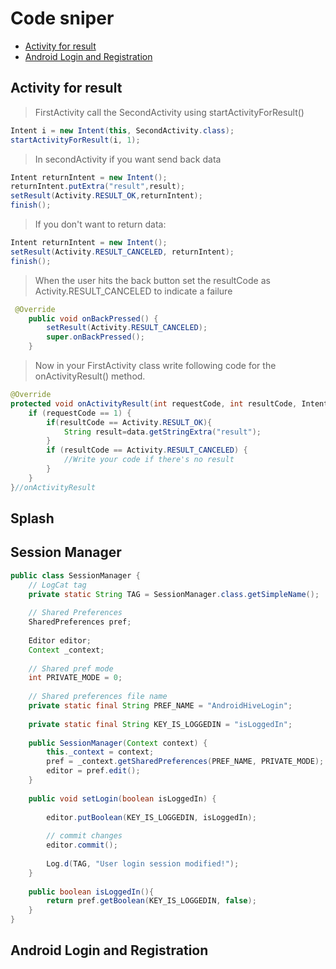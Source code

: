 # Code sniper

* [Activity for result](#activity-for-result)
* [Android Login and Registration](#)

## Activity for result
    
> FirstActivity call the SecondActivity using  startActivityForResult()

```java
Intent i = new Intent(this, SecondActivity.class);
startActivityForResult(i, 1);
```

> In secondActivity if you want send back data

```java
Intent returnIntent = new Intent();
returnIntent.putExtra("result",result);
setResult(Activity.RESULT_OK,returnIntent);
finish();
```

> If you don't want to return data:

```java
Intent returnIntent = new Intent();
setResult(Activity.RESULT_CANCELED, returnIntent);
finish();
```
> When the user hits the back button set the resultCode as Activity.RESULT_CANCELED to indicate a failure

```java
 @Override
    public void onBackPressed() {
        setResult(Activity.RESULT_CANCELED);
        super.onBackPressed();
    }
```

> Now in your FirstActivity class write following code for the onActivityResult() method.

```java
@Override
protected void onActivityResult(int requestCode, int resultCode, Intent data) {
    if (requestCode == 1) {
        if(resultCode == Activity.RESULT_OK){
            String result=data.getStringExtra("result");
        }
        if (resultCode == Activity.RESULT_CANCELED) {
            //Write your code if there's no result
        }
    }
}//onActivityResult
```

## Splash

## Session Manager

```java
public class SessionManager {
    // LogCat tag
    private static String TAG = SessionManager.class.getSimpleName();
 
    // Shared Preferences
    SharedPreferences pref;
 
    Editor editor;
    Context _context;
 
    // Shared pref mode
    int PRIVATE_MODE = 0;
 
    // Shared preferences file name
    private static final String PREF_NAME = "AndroidHiveLogin";
     
    private static final String KEY_IS_LOGGEDIN = "isLoggedIn";
 
    public SessionManager(Context context) {
        this._context = context;
        pref = _context.getSharedPreferences(PREF_NAME, PRIVATE_MODE);
        editor = pref.edit();
    }
 
    public void setLogin(boolean isLoggedIn) {
 
        editor.putBoolean(KEY_IS_LOGGEDIN, isLoggedIn);
 
        // commit changes
        editor.commit();
 
        Log.d(TAG, "User login session modified!");
    }
     
    public boolean isLoggedIn(){
        return pref.getBoolean(KEY_IS_LOGGEDIN, false);
    }
}
```

## Android Login and Registration


